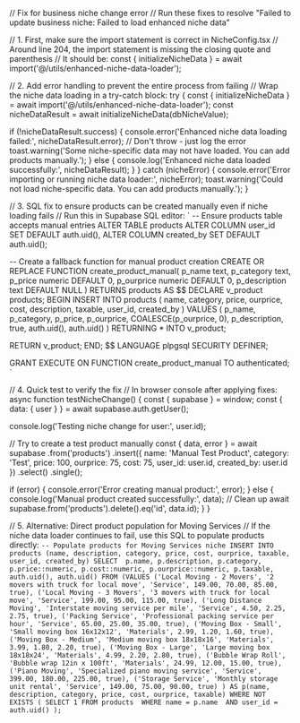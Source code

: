 // Fix for business niche change error
// Run these fixes to resolve "Failed to update business niche: Failed to load enhanced niche data"

// 1. First, make sure the import statement is correct in NicheConfig.tsx
// Around line 204, the import statement is missing the closing quote and parenthesis
// It should be:
const { initializeNicheData } = await import('@/utils/enhanced-niche-data-loader');

// 2. Add error handling to prevent the entire process from failing
// Wrap the niche data loading in a try-catch block:
try {
  const { initializeNicheData } = await import('@/utils/enhanced-niche-data-loader');
  const nicheDataResult = await initializeNicheData(dbNicheValue);
  
  if (!nicheDataResult.success) {
    console.error('Enhanced niche data loading failed:', nicheDataResult.error);
    // Don't throw - just log the error
    toast.warning('Some niche-specific data may not have loaded. You can add products manually.');
  } else {
    console.log('Enhanced niche data loaded successfully:', nicheDataResult);
  }
} catch (nicheError) {
  console.error('Error importing or running niche data loader:', nicheError);
  toast.warning('Could not load niche-specific data. You can add products manually.');
}

// 3. SQL fix to ensure products can be created manually even if niche loading fails
// Run this in Supabase SQL editor:
`
-- Ensure products table accepts manual entries
ALTER TABLE products 
  ALTER COLUMN user_id SET DEFAULT auth.uid(),
  ALTER COLUMN created_by SET DEFAULT auth.uid();

-- Create a fallback function for manual product creation
CREATE OR REPLACE FUNCTION create_product_manual(
  p_name text,
  p_category text,
  p_price numeric DEFAULT 0,
  p_ourprice numeric DEFAULT 0,
  p_description text DEFAULT NULL
)
RETURNS products AS $$
DECLARE
  v_product products;
BEGIN
  INSERT INTO products (
    name,
    category,
    price,
    ourprice,
    cost,
    description,
    taxable,
    user_id,
    created_by
  ) VALUES (
    p_name,
    p_category,
    p_price,
    p_ourprice,
    COALESCE(p_ourprice, 0),
    p_description,
    true,
    auth.uid(),
    auth.uid()
  )
  RETURNING * INTO v_product;
  
  RETURN v_product;
END;
$$ LANGUAGE plpgsql SECURITY DEFINER;

GRANT EXECUTE ON FUNCTION create_product_manual TO authenticated;
`

// 4. Quick test to verify the fix
// In browser console after applying fixes:
async function testNicheChange() {
  const { supabase } = window;
  const { data: { user } } = await supabase.auth.getUser();
  
  console.log('Testing niche change for user:', user.id);
  
  // Try to create a test product manually
  const { data, error } = await supabase
    .from('products')
    .insert({
      name: 'Manual Test Product',
      category: 'Test',
      price: 100,
      ourprice: 75,
      cost: 75,
      user_id: user.id,
      created_by: user.id
    })
    .select()
    .single();
    
  if (error) {
    console.error('Error creating manual product:', error);
  } else {
    console.log('Manual product created successfully:', data);
    // Clean up
    await supabase.from('products').delete().eq('id', data.id);
  }
}

// 5. Alternative: Direct product population for Moving Services
// If the niche data loader continues to fail, use this SQL to populate products directly:
`
-- Populate products for Moving Services niche
INSERT INTO products (name, description, category, price, cost, ourprice, taxable, user_id, created_by)
SELECT 
  p.name,
  p.description,
  p.category,
  p.price::numeric,
  p.cost::numeric,
  p.ourprice::numeric,
  p.taxable,
  auth.uid(),
  auth.uid()
FROM (VALUES
  ('Local Moving - 2 Movers', '2 movers with truck for local move', 'Service', 149.00, 70.00, 85.00, true),
  ('Local Moving - 3 Movers', '3 movers with truck for local move', 'Service', 199.00, 95.00, 115.00, true),
  ('Long Distance Moving', 'Interstate moving service per mile', 'Service', 4.50, 2.25, 2.75, true),
  ('Packing Service', 'Professional packing service per hour', 'Service', 65.00, 25.00, 35.00, true),
  ('Moving Box - Small', 'Small moving box 16x12x12', 'Materials', 2.99, 1.20, 1.60, true),
  ('Moving Box - Medium', 'Medium moving box 18x18x16', 'Materials', 3.99, 1.80, 2.20, true),
  ('Moving Box - Large', 'Large moving box 18x18x24', 'Materials', 4.99, 2.20, 2.80, true),
  ('Bubble Wrap Roll', 'Bubble wrap 12in x 100ft', 'Materials', 24.99, 12.00, 15.00, true),
  ('Piano Moving', 'Specialized piano moving service', 'Service', 399.00, 180.00, 225.00, true),
  ('Storage Service', 'Monthly storage unit rental', 'Service', 149.00, 75.00, 90.00, true)
) AS p(name, description, category, price, cost, ourprice, taxable)
WHERE NOT EXISTS (
  SELECT 1 FROM products 
  WHERE name = p.name 
  AND user_id = auth.uid()
);
`
